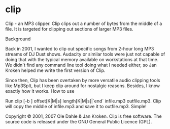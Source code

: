 # clip
Clip - an MP3 clipper. Clip clips out a number of bytes from the middle of a file. It is targeted for clipping out sections of larger MP3 files. 

Background

Back in 2001, I wanted to clip out specific songs from 2-hour long MP3 streams of DJ Dust shows. Audacity or similar tools were just not capable of doing that with the typical memory available on workstations at that time. We didn´t find any command line tool doing what I needed either, so Jan Kroken helped me write the first version of Clip.

Since then, Clip has been overtaken by more versatile audio clipping tools like Mp3Splt, but I keep clip around for nostalgic reasons. Besides, I know exactly how it works.
How to use

Run clip [-b ] offset[K|M|s] length[K|M|s]|´end´ infile.mp3 outfile.mp3.
Clip will copy the middle of infile.mp3 and save it to outfile.mp3. Simple! 

Copyright © 2001, 2007 Ole Dahle & Jan Kroken.
Clip is free software. The source code is released under the GNU General Public Licence (GPL).
